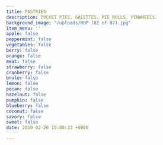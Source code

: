 ```yaml
---
title: PASTRIES
description: POCKET PIES. GALETTES. PIE ROLLS. PINWHEELS.
background_image: "/uploads/RHP (82 of 87).jpg"
item_menu: ''
apple: false
peppermint: false
vegetables: false
berry: false
orange: false
meat: false
strawberry: false
cranberry: false
brule: false
lemon: false
pecan: false
hazelnut: false
pumpkin: false
blueberry: false
coconut: false
savory: false
sweet: false
date: 2019-02-20 15:08:33 +0000

---
```

